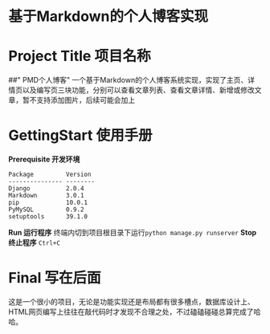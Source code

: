# 基于Markdown的个人博客实现
# Project Title 项目名称
##" PMD个人博客"
一个基于Markdown的个人博客系统实现，实现了主页、详情页以及编写页三块功能，分别可以查看文章列表、查看文章详情、新增或修改文章，暂不支持添加图片，后续可能会加上
# GettingStart 使用手册
**Prerequisite 开发环境**
```
Package         Version
--------------- --------
Django          2.0.4
Markdown        3.0.1
pip             10.0.1
PyMySQL         0.9.2
setuptools      39.1.0
```
**Run 运行程序**
终端内切到项目根目录下运行```python manage.py runserver```
**Stop 终止程序**
```Ctrl+C```
# Final 写在后面
这是一个很小的项目，无论是功能实现还是布局都有很多槽点，数据库设计上、HTML网页编写上往往在敲代码时才发现不合理之处，不过磕磕碰碰总算完成了哈哈。